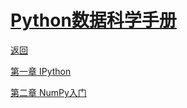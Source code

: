 # [Python数据科学手册](Python数据科学手册.pdf)

[返回](../index.md)

[第一章 IPython](第一章.md)

[第二章 NumPy入门](第二章.md)
